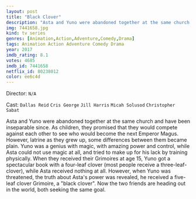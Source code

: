 ```yaml
---
layout: post
title: "Black Clover"
description: "Asta and Yuno were abandoned together at the same church and have been inseparable since. As children, they promised that they would compete against each other to see who would become the next Emperor Magus. However, latrine as they grew up, some differences between them became plain. Yuno was a genius with magic, with amazing power and control, while Asta could not use magic at all, and tried to make up for his lack by training physically. When they received their Grimoires at age 15, Yuno got a spectacular book with a four-leaf clo.."
img: 7441658.jpg
kind: tv series
genres: [Animation,Action,Adventure,Comedy,Drama]
tags: Animation Action Adventure Comedy Drama 
year: 2017
imdb_rating: 8.1
votes: 4685
imdb_id: 7441658
netflix_id: 80238012
color: ee6c4d
---
```

Director: `N/A`  

Cast: `Dallas Reid` `Cris George` `Jill Harris` `Micah Solusod` `Christopher Sabat` 

Asta and Yuno were abandoned together at the same church and have been inseparable since. As children, they promised that they would compete against each other to see who would become the next Emperor Magus. However, latrine as they grew up, some differences between them became plain. Yuno was a genius with magic, with amazing power and control, while Asta could not use magic at all, and tried to make up for his lack by training physically. When they received their Grimoires at age 15, Yuno got a spectacular book with a four-leaf clover (most people receive a three-leaf-clover), while Asta received nothing at all. However, when Yuno was threatened, the truth about Asta's power was revealed, he received a five-leaf clover Grimoire, a "black clover". Now the two friends are heading out in the world, both seeking the same goal.